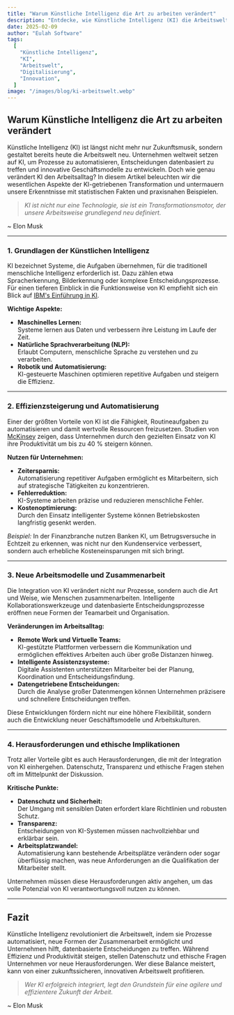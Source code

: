 ```yaml
---
title: "Warum Künstliche Intelligenz die Art zu arbeiten verändert"
description: "Entdecke, wie Künstliche Intelligenz (KI) die Arbeitswelt revolutioniert – von der Automatisierung bis zu neuen Kollaborationsmodellen. Praxisnahe Einblicke und statistische Fakten machen die Veränderung greifbar."
date: 2025-02-09
author: "Eulah Software"
tags:
  [
    "Künstliche Intelligenz",
    "KI",
    "Arbeitswelt",
    "Digitalisierung",
    "Innovation",
  ]
image: "/images/blog/ki-arbeitswelt.webp"
---
```


## Warum Künstliche Intelligenz die Art zu arbeiten verändert

Künstliche Intelligenz (KI) ist längst nicht mehr nur Zukunftsmusik, sondern gestaltet bereits heute die Arbeitswelt neu. Unternehmen weltweit setzen auf KI, um Prozesse zu automatisieren, Entscheidungen datenbasiert zu treffen und innovative Geschäftsmodelle zu entwickeln. Doch wie genau verändert KI den Arbeitsalltag? In diesem Artikel beleuchten wir die wesentlichen Aspekte der KI-getriebenen Transformation und untermauern unsere Erkenntnisse mit statistischen Fakten und praxisnahen Beispielen.

> _KI ist nicht nur eine Technologie, sie ist ein Transformationsmotor, der unsere Arbeitsweise grundlegend neu definiert._

~ Elon Musk

---

### 1. Grundlagen der Künstlichen Intelligenz

KI bezeichnet Systeme, die Aufgaben übernehmen, für die traditionell menschliche Intelligenz erforderlich ist. Dazu zählen etwa Spracherkennung, Bilderkennung oder komplexe Entscheidungsprozesse. Für einen tieferen Einblick in die Funktionsweise von KI empfiehlt sich ein Blick auf [IBM's Einführung in KI](https://www.ibm.com/cloud/learn/what-is-artificial-intelligence).

**Wichtige Aspekte:**

- **Maschinelles Lernen:**  
  Systeme lernen aus Daten und verbessern ihre Leistung im Laufe der Zeit.
- **Natürliche Sprachverarbeitung (NLP):**  
  Erlaubt Computern, menschliche Sprache zu verstehen und zu verarbeiten.
- **Robotik und Automatisierung:**  
  KI-gesteuerte Maschinen optimieren repetitive Aufgaben und steigern die Effizienz.

---

### 2. Effizienzsteigerung und Automatisierung

Einer der größten Vorteile von KI ist die Fähigkeit, Routineaufgaben zu automatisieren und damit wertvolle Ressourcen freizusetzen. Studien von [McKinsey](https://www.mckinsey.com/featured-insights/artificial-intelligence) zeigen, dass Unternehmen durch den gezielten Einsatz von KI ihre Produktivität um bis zu 40 % steigern können.

**Nutzen für Unternehmen:**

- **Zeitersparnis:**  
  Automatisierung repetitiver Aufgaben ermöglicht es Mitarbeitern, sich auf strategische Tätigkeiten zu konzentrieren.
- **Fehlerreduktion:**  
  KI-Systeme arbeiten präzise und reduzieren menschliche Fehler.
- **Kostenoptimierung:**  
  Durch den Einsatz intelligenter Systeme können Betriebskosten langfristig gesenkt werden.

_Beispiel:_ In der Finanzbranche nutzen Banken KI, um Betrugsversuche in Echtzeit zu erkennen, was nicht nur den Kundenservice verbessert, sondern auch erhebliche Kosteneinsparungen mit sich bringt.

---

### 3. Neue Arbeitsmodelle und Zusammenarbeit

Die Integration von KI verändert nicht nur Prozesse, sondern auch die Art und Weise, wie Menschen zusammenarbeiten. Intelligente Kollaborationswerkzeuge und datenbasierte Entscheidungsprozesse eröffnen neue Formen der Teamarbeit und Organisation.

**Veränderungen im Arbeitsalltag:**

- **Remote Work und Virtuelle Teams:**  
  KI-gestützte Plattformen verbessern die Kommunikation und ermöglichen effektives Arbeiten auch über große Distanzen hinweg.
- **Intelligente Assistenzsysteme:**  
  Digitale Assistenten unterstützen Mitarbeiter bei der Planung, Koordination und Entscheidungsfindung.
- **Datengetriebene Entscheidungen:**  
  Durch die Analyse großer Datenmengen können Unternehmen präzisere und schnellere Entscheidungen treffen.

Diese Entwicklungen fördern nicht nur eine höhere Flexibilität, sondern auch die Entwicklung neuer Geschäftsmodelle und Arbeitskulturen.

---

### 4. Herausforderungen und ethische Implikationen

Trotz aller Vorteile gibt es auch Herausforderungen, die mit der Integration von KI einhergehen. Datenschutz, Transparenz und ethische Fragen stehen oft im Mittelpunkt der Diskussion.

**Kritische Punkte:**

- **Datenschutz und Sicherheit:**  
  Der Umgang mit sensiblen Daten erfordert klare Richtlinien und robusten Schutz.
- **Transparenz:**  
  Entscheidungen von KI-Systemen müssen nachvollziehbar und erklärbar sein.
- **Arbeitsplatzwandel:**  
  Automatisierung kann bestehende Arbeitsplätze verändern oder sogar überflüssig machen, was neue Anforderungen an die Qualifikation der Mitarbeiter stellt.

Unternehmen müssen diese Herausforderungen aktiv angehen, um das volle Potenzial von KI verantwortungsvoll nutzen zu können.

---

## Fazit

Künstliche Intelligenz revolutioniert die Arbeitswelt, indem sie Prozesse automatisiert, neue Formen der Zusammenarbeit ermöglicht und Unternehmen hilft, datenbasierte Entscheidungen zu treffen. Während Effizienz und Produktivität steigen, stellen Datenschutz und ethische Fragen Unternehmen vor neue Herausforderungen. Wer diese Balance meistert, kann von einer zukunftssicheren, innovativen Arbeitswelt profitieren.

> _Wer KI erfolgreich integriert, legt den Grundstein für eine agilere und effizientere Zukunft der Arbeit._

~ Elon Musk
